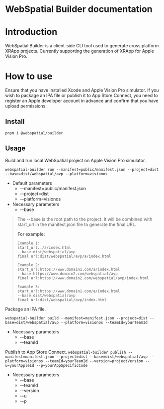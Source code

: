 # **WebSpatial Builder documentation**

# **Introduction**

WebSpatial Builder is a client-side CLI tool used to generate cross platform XRApp projects.
Currently supporting the generation of XRApp for Apple Vision Pro.

# **How to use**
Ensure that you have installed Xcode and Apple Vision Pro simulator.
If you wish to package an IPA file or publish it to App Store Connect, you need to register an Apple developer account in advance and confirm that you have upload permissions.
## **Install**
`pnpm i @webspatial/builder`

## **Usage**
Build and run local WebSpatial project on Apple Vision Pro simulator.

`webspatial-builder run --manifest=public/manifest.json --project=dist --base=dist/webspatial/avp --platform=visionos`

- Default parameters
    - --manifest=public/manifest.json
    - --project=dist
    - --platform=visionos
- Necessary parameters
    - --base

> The --base is the root path to the project. It will be combined with start_url in the manifest.json file to generate the final URL.
>
>**For example:**
>```
>Example 1:
>start_url:./a/index.html
>--base:dist/webspatial/avp
>final url:dist/webspatial/avp/a/index.html
>
>Example 2:
>start_url:https://www.domain1.com/a/index.html
>--base:https://www.domain2.com/webspatial/avp
>final url:https://www.domain2.com/webspatial/avp/index.html
>
>Example 3:
>start_url:https://www.domain1.com/a/index.html
>--base:dist/webspatial/avp
>final url:dist/webspatial/avp/index.html
>```

Package an IPA file.

`webspatial-builder build --manifest=manifest.json --project=dist --base=dist/webspatial/avp --platform=visionos --teamId=yourTeamId`

- Necessary parameters
    - --base
    - --teamId

      
Publish to App Store Connect.
`webspatial-builder publish --manifest=manifest.json --project=dist --base=dist/webspatial/avp --platform=visionos --teamId=yourTeamId --version=projectVersion --u=yourAppleId --p=yourAppSpecificCode`

- Necessary parameters
    - --base
    - --teamId
    - --version
    - --u
    - --p